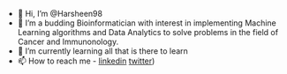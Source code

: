 - 👋 Hi, I’m @Harsheen98
- 👀 I’m a budding Bioinformatician with interest in implementing Machine Learning algorithms and Data Analytics to solve problems in the field of Cancer and Immunonology.
- 🌱 I’m currently learning all that is there to learn
- 📫 How to reach me - [linkedin](www.linkedin.com/in/harsheen98) [twitter](https://twitter.com/Sheen8798))

<!---
Harsheen98/Harsheen98 is a ✨ special ✨ repository because its `README.md` (this file) appears on your GitHub profile.
You can click the Preview link to take a look at your changes.
--->
